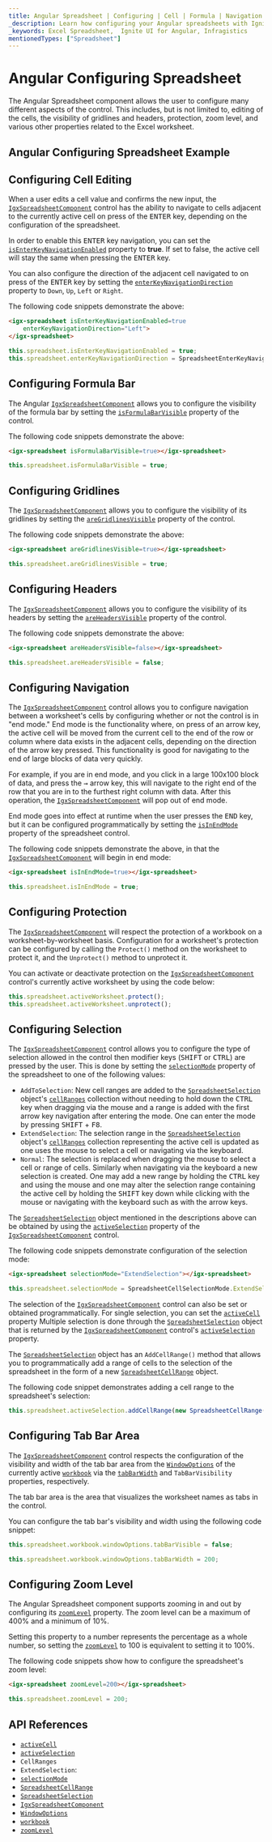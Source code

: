 ```yaml
---
title: Angular Spreadsheet | Configuring | Cell | Formula | Navigation | Selection | Infragistics
_description: Learn how configuring your Angular spreadsheets with Ignite UI for Angular helps you better chart data. Improve your data visualization with Infragistics!
_keywords: Excel Spreadsheet,  Ignite UI for Angular, Infragistics
mentionedTypes: ["Spreadsheet"]
---
```


# Angular Configuring Spreadsheet

The Angular Spreadsheet component allows the user to configure many different aspects of the control. This includes, but is not limited to, editing of the cells, the visibility of gridlines and headers, protection, zoom level, and various other properties related to the Excel worksheet.

## Angular Configuring Spreadsheet Example

<code-view style="height: 500px" alt="Angular Configuring Spreadsheet Example"
           data-demos-base-url="{environment:dvDemosBaseUrl}"
                    iframe-src="{environment:dvDemosBaseUrl}/excel/spreadsheet/config-options"
                                                 github-src="excel/spreadsheet/config-options">
</code-view>


<div class="divider--half"></div>

## Configuring Cell Editing

When a user edits a cell value and confirms the new input, the [`IgxSpreadsheetComponent`]({environment:dvApiBaseUrl}/products/ignite-ui-angular/api/docs/typescript/latest/classes/igniteui_angular_spreadsheet.igxspreadsheetcomponent.html) control has the ability to navigate to cells adjacent to the currently active cell on press of the <kbd>ENTER</kbd> key, depending on the configuration of the spreadsheet.

In order to enable this <kbd>ENTER</kbd> key navigation, you can set the [`isEnterKeyNavigationEnabled`]({environment:dvApiBaseUrl}/products/ignite-ui-angular/api/docs/typescript/latest/classes/igniteui_angular_spreadsheet.igxspreadsheetcomponent.html#isEnterKeyNavigationEnabled) property to **true**. If set to false, the active cell will stay the same when pressing the <kbd>ENTER</kbd> key.

You can also configure the direction of the adjacent cell navigated to on press of the <kbd>ENTER</kbd> key by setting the [`enterKeyNavigationDirection`]({environment:dvApiBaseUrl}/products/ignite-ui-angular/api/docs/typescript/latest/classes/igniteui_angular_spreadsheet.igxspreadsheetcomponent.html#enterKeyNavigationDirection) property to `Down`, `Up`, `Left` or `Right`.

The following code snippets demonstrate the above:

```html
<igx-spreadsheet isEnterKeyNavigationEnabled=true
    enterKeyNavigationDirection="Left">
</igx-spreadsheet>
```

```ts
this.spreadsheet.isEnterKeyNavigationEnabled = true;
this.spreadsheet.enterKeyNavigationDirection = SpreadsheetEnterKeyNavigationDirection.Left;
```

## Configuring Formula Bar

The Angular [`IgxSpreadsheetComponent`]({environment:dvApiBaseUrl}/products/ignite-ui-angular/api/docs/typescript/latest/classes/igniteui_angular_spreadsheet.igxspreadsheetcomponent.html) allows you to configure the visibility of the formula bar by setting the [`isFormulaBarVisible`]({environment:dvApiBaseUrl}/products/ignite-ui-angular/api/docs/typescript/latest/classes/igniteui_angular_spreadsheet.igxspreadsheetcomponent.html#isFormulaBarVisible) property of the control.

The following code snippets demonstrate the above:

```html
<igx-spreadsheet isFormulaBarVisible=true></igx-spreadsheet>
```

```ts
this.spreadsheet.isFormulaBarVisible = true;
```

## Configuring Gridlines

The [`IgxSpreadsheetComponent`]({environment:dvApiBaseUrl}/products/ignite-ui-angular/api/docs/typescript/latest/classes/igniteui_angular_spreadsheet.igxspreadsheetcomponent.html) allows you to configure the visibility of its gridlines by setting the [`areGridlinesVisible`]({environment:dvApiBaseUrl}/products/ignite-ui-angular/api/docs/typescript/latest/classes/igniteui_angular_spreadsheet.igxspreadsheetcomponent.html#areGridlinesVisible) property of the control.

The following code snippets demonstrate the above:

```html
<igx-spreadsheet areGridlinesVisible=true></igx-spreadsheet>
```

```ts
this.spreadsheet.areGridlinesVisible = true;
```

## Configuring Headers

The [`IgxSpreadsheetComponent`]({environment:dvApiBaseUrl}/products/ignite-ui-angular/api/docs/typescript/latest/classes/igniteui_angular_spreadsheet.igxspreadsheetcomponent.html) allows you to configure the visibility of its headers by setting the [`areHeadersVisible`]({environment:dvApiBaseUrl}/products/ignite-ui-angular/api/docs/typescript/latest/classes/igniteui_angular_spreadsheet.igxspreadsheetcomponent.html#areHeadersVisible) property of the control.

The following code snippets demonstrate the above:

```html
<igx-spreadsheet areHeadersVisible=false></igx-spreadsheet>
```

```ts
this.spreadsheet.areHeadersVisible = false;
```

## Configuring Navigation

The [`IgxSpreadsheetComponent`]({environment:dvApiBaseUrl}/products/ignite-ui-angular/api/docs/typescript/latest/classes/igniteui_angular_spreadsheet.igxspreadsheetcomponent.html) control allows you to configure navigation between a worksheet's cells by configuring whether or not the control is in "end mode." End mode is the functionality where, on press of an arrow key, the active cell will be moved from the current cell to the end of the row or column where data exists in the adjacent cells, depending on the direction of the arrow key pressed. This functionality is good for navigating to the end of large blocks of data very quickly.

For example, if you are in end mode, and you click in a large 100x100 block of data, and press the <kbd>→</kbd> arrow key, this will navigate to the right end of the row that you are in to the furthest right column with data. After this operation, the [`IgxSpreadsheetComponent`]({environment:dvApiBaseUrl}/products/ignite-ui-angular/api/docs/typescript/latest/classes/igniteui_angular_spreadsheet.igxspreadsheetcomponent.html) will pop out of end mode.

End mode goes into effect at runtime when the user presses the <kbd>END</kbd> key, but it can be configured programmatically by setting the [`isInEndMode`]({environment:dvApiBaseUrl}/products/ignite-ui-angular/api/docs/typescript/latest/classes/igniteui_angular_spreadsheet.igxspreadsheetcomponent.html#isInEndMode) property of the spreadsheet control.

The following code snippets demonstrate the above, in that the [`IgxSpreadsheetComponent`]({environment:dvApiBaseUrl}/products/ignite-ui-angular/api/docs/typescript/latest/classes/igniteui_angular_spreadsheet.igxspreadsheetcomponent.html) will begin in end mode:

```html
<igx-spreadsheet isInEndMode=true></igx-spreadsheet>
```

```ts
this.spreadsheet.isInEndMode = true;
```

## Configuring Protection

The [`IgxSpreadsheetComponent`]({environment:dvApiBaseUrl}/products/ignite-ui-angular/api/docs/typescript/latest/classes/igniteui_angular_spreadsheet.igxspreadsheetcomponent.html) will respect the protection of a workbook on a worksheet-by-worksheet basis. Configuration for a worksheet's protection can be configured by calling the `Protect()` method on the worksheet to protect it, and the `Unprotect()` method to unprotect it.

You can activate or deactivate protection on the [`IgxSpreadsheetComponent`]({environment:dvApiBaseUrl}/products/ignite-ui-angular/api/docs/typescript/latest/classes/igniteui_angular_spreadsheet.igxspreadsheetcomponent.html) control's currently active worksheet by using the code below:

```ts
this.spreadsheet.activeWorksheet.protect();
this.spreadsheet.activeWorksheet.unprotect();
```

## Configuring Selection

The [`IgxSpreadsheetComponent`]({environment:dvApiBaseUrl}/products/ignite-ui-angular/api/docs/typescript/latest/classes/igniteui_angular_spreadsheet.igxspreadsheetcomponent.html) control allows you to configure the type of selection allowed in the control then modifier keys (<kbd>SHIFT</kbd> or <kbd>CTRL</kbd>) are pressed by the user. This is done by setting the [`selectionMode`]({environment:dvApiBaseUrl}/products/ignite-ui-angular/api/docs/typescript/latest/classes/igniteui_angular_spreadsheet.igxspreadsheetcomponent.html#selectionMode) property of the spreadsheet to one of the following values:

*   `AddToSelection`: New cell ranges are added to the [`SpreadsheetSelection`]({environment:dvApiBaseUrl}/products/ignite-ui-angular/api/docs/typescript/latest/classes/igniteui_angular_spreadsheet.spreadsheetselection.html) object's [`cellRanges`]({environment:dvApiBaseUrl}/products/ignite-ui-angular/api/docs/typescript/latest/classes/igniteui_angular_spreadsheet.spreadsheetselection.html#cellRanges) collection without needing to hold down the <kbd>CTRL</kbd> key when dragging via the mouse and a range is added with the first arrow key navigation after entering the mode. One can enter the mode by pressing <kbd>SHIFT</kbd> + <kbd>F8</kbd>.
*   `ExtendSelection`: The selection range in the [`SpreadsheetSelection`]({environment:dvApiBaseUrl}/products/ignite-ui-angular/api/docs/typescript/latest/classes/igniteui_angular_spreadsheet.spreadsheetselection.html) object's [`cellRanges`]({environment:dvApiBaseUrl}/products/ignite-ui-angular/api/docs/typescript/latest/classes/igniteui_angular_spreadsheet.spreadsheetselection.html#cellRanges) collection representing the active cell is updated as one uses the mouse to select a cell or navigating via the keyboard.
*   `Normal`: The selection is replaced when dragging the mouse to select a cell or range of cells. Similarly when navigating via the keyboard a new selection is created. One may add a new range by holding the <kbd>CTRL</kbd> key and using the mouse and one may alter the selection range containing the active cell by holding the <kbd>SHIFT</kbd> key down while clicking with the mouse or navigating with the keyboard such as with the arrow keys.

The [`SpreadsheetSelection`]({environment:dvApiBaseUrl}/products/ignite-ui-angular/api/docs/typescript/latest/classes/igniteui_angular_spreadsheet.spreadsheetselection.html) object mentioned in the descriptions above can be obtained by using the [`activeSelection`]({environment:dvApiBaseUrl}/products/ignite-ui-angular/api/docs/typescript/latest/classes/igniteui_angular_spreadsheet.igxspreadsheetcomponent.html#activeSelection) property of the [`IgxSpreadsheetComponent`]({environment:dvApiBaseUrl}/products/ignite-ui-angular/api/docs/typescript/latest/classes/igniteui_angular_spreadsheet.igxspreadsheetcomponent.html) control.

The following code snippets demonstrate configuration of the selection mode:

```html
<igx-spreadsheet selectionMode="ExtendSelection"></igx-spreadsheet>
```

```ts
this.spreadsheet.selectionMode = SpreadsheetCellSelectionMode.ExtendSelection;
```

The selection of the [`IgxSpreadsheetComponent`]({environment:dvApiBaseUrl}/products/ignite-ui-angular/api/docs/typescript/latest/classes/igniteui_angular_spreadsheet.igxspreadsheetcomponent.html) control can also be set or obtained programmatically. For single selection, you can set the [`activeCell`]({environment:dvApiBaseUrl}/products/ignite-ui-angular/api/docs/typescript/latest/classes/igniteui_angular_spreadsheet.igxspreadsheetcomponent.html#activeCell) property Multiple selection is done through the [`SpreadsheetSelection`]({environment:dvApiBaseUrl}/products/ignite-ui-angular/api/docs/typescript/latest/classes/igniteui_angular_spreadsheet.spreadsheetselection.html) object that is returned by the [`IgxSpreadsheetComponent`]({environment:dvApiBaseUrl}/products/ignite-ui-angular/api/docs/typescript/latest/classes/igniteui_angular_spreadsheet.igxspreadsheetcomponent.html) control's [`activeSelection`]({environment:dvApiBaseUrl}/products/ignite-ui-angular/api/docs/typescript/latest/classes/igniteui_angular_spreadsheet.igxspreadsheetcomponent.html#activeSelection) property.

The [`SpreadsheetSelection`]({environment:dvApiBaseUrl}/products/ignite-ui-angular/api/docs/typescript/latest/classes/igniteui_angular_spreadsheet.spreadsheetselection.html) object has an `AddCellRange()` method that allows you to programmatically add a range of cells to the selection of the spreadsheet in the form of a new  [`SpreadsheetCellRange`]({environment:dvApiBaseUrl}/products/ignite-ui-angular/api/docs/typescript/latest/classes/igniteui_angular_spreadsheet.spreadsheetcellrange.html) object.

The following code snippet demonstrates adding a cell range to the spreadsheet's selection:

```ts
this.spreadsheet.activeSelection.addCellRange(new SpreadsheetCellRange(2, 2, 5, 5));
```

## Configuring Tab Bar Area

The [`IgxSpreadsheetComponent`]({environment:dvApiBaseUrl}/products/ignite-ui-angular/api/docs/typescript/latest/classes/igniteui_angular_spreadsheet.igxspreadsheetcomponent.html) control respects the configuration of the visibility and width of the tab bar area from the [`WindowOptions`]({environment:dvApiBaseUrl}/products/ignite-ui-angular/api/docs/typescript/latest/classes/igniteui_angular_excel.windowoptions.html) of the currently active [`workbook`]({environment:dvApiBaseUrl}/products/ignite-ui-angular/api/docs/typescript/latest/classes/igniteui_angular_spreadsheet.igxspreadsheetcomponent.html#workbook) via the [`tabBarWidth`]({environment:dvApiBaseUrl}/products/ignite-ui-angular/api/docs/typescript/latest/classes/igniteui_angular_excel.windowoptions.html#tabBarWidth) and `TabBarVisibility` properties, respectively.

The tab bar area is the area that visualizes the worksheet names as tabs in the control.

You can configure the tab bar's visibility and width using the following code snippet:

```ts
this.spreadsheet.workbook.windowOptions.tabBarVisible = false;

this.spreadsheet.workbook.windowOptions.tabBarWidth = 200;
```

## Configuring Zoom Level

The Angular Spreadsheet component supports zooming in and out by configuring its [`zoomLevel`]({environment:dvApiBaseUrl}/products/ignite-ui-angular/api/docs/typescript/latest/classes/igniteui_angular_spreadsheet.igxspreadsheetcomponent.html#zoomLevel) property. The zoom level can be a maximum of 400% and a minimum of 10%.

Setting this property to a number represents the percentage as a whole number, so setting the [`zoomLevel`]({environment:dvApiBaseUrl}/products/ignite-ui-angular/api/docs/typescript/latest/classes/igniteui_angular_spreadsheet.igxspreadsheetcomponent.html#zoomLevel) to 100 is equivalent to setting it to 100%.

The following code snippets show how to configure the spreadsheet's zoom level:

```html
<igx-spreadsheet zoomLevel=200></igx-spreadsheet>
```

```ts
this.spreadsheet.zoomLevel = 200;
```

## API References

*   [`activeCell`]({environment:dvApiBaseUrl}/products/ignite-ui-angular/api/docs/typescript/latest/classes/igniteui_angular_spreadsheet.igxspreadsheetcomponent.html#activeCell)
*   [`activeSelection`]({environment:dvApiBaseUrl}/products/ignite-ui-angular/api/docs/typescript/latest/classes/igniteui_angular_spreadsheet.igxspreadsheetcomponent.html#activeSelection)
*   `CellRanges`
*   `ExtendSelection`:
*   [`selectionMode`]({environment:dvApiBaseUrl}/products/ignite-ui-angular/api/docs/typescript/latest/classes/igniteui_angular_spreadsheet.igxspreadsheetcomponent.html#selectionMode)
*   [`SpreadsheetCellRange`]({environment:dvApiBaseUrl}/products/ignite-ui-angular/api/docs/typescript/latest/classes/igniteui_angular_spreadsheet.spreadsheetcellrange.html)
*   [`SpreadsheetSelection`]({environment:dvApiBaseUrl}/products/ignite-ui-angular/api/docs/typescript/latest/classes/igniteui_angular_spreadsheet.spreadsheetselection.html)
*   [`IgxSpreadsheetComponent`]({environment:dvApiBaseUrl}/products/ignite-ui-angular/api/docs/typescript/latest/classes/igniteui_angular_spreadsheet.igxspreadsheetcomponent.html)
*   [`WindowOptions`]({environment:dvApiBaseUrl}/products/ignite-ui-angular/api/docs/typescript/latest/classes/igniteui_angular_excel.windowoptions.html)
*   [`workbook`]({environment:dvApiBaseUrl}/products/ignite-ui-angular/api/docs/typescript/latest/classes/igniteui_angular_spreadsheet.igxspreadsheetcomponent.html#workbook)
*   [`zoomLevel`]({environment:dvApiBaseUrl}/products/ignite-ui-angular/api/docs/typescript/latest/classes/igniteui_angular_spreadsheet.igxspreadsheetcomponent.html#zoomLevel)
